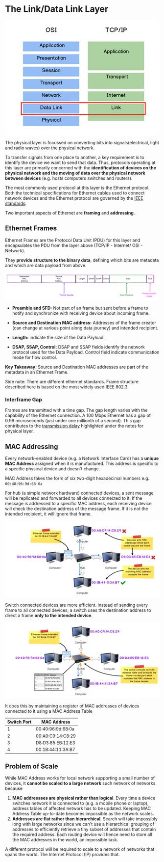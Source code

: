 # The Link/Data Link Layer

![Link Layer](images/09_link_layer.png)

The physical layer is focussed on converting bits into signals(electrical, 
light and radio waves) over the physical network. 

To transfer signals from one place to another, a key requirement is to identify
the device we want to send that data. Thus, protocols operating at this layer are
primarily concerned with the **identification of devices on the physical network
and the moving of data over the physical network between devices** (e.g. hosts
computers switches and routers).

The most commonly used protocol at this layer is the Ethernet protocol. Both the
technical specifications for Ethernet cables used to connect network devices
and the Ethernet protocol are governed by the 
[IEEE standards](https://standards.ieee.org/ieee/802.3/7071/).

Two important aspects of Ethernet are **framing** and **addressing**.

## Ethernet Frames

Ethernet Frames are the Protocol Data Unit (PDU) for this layer and encapsulates
the PDU from the layer above (TCP/IP - Internet/ OSI - Network).

They **provide structure to the binary data**, defining which bits are metadata and
which are data payload from above. 

![Ethernet Frame](images/10_ethernet_frame.png)

- **Preamble and SFD:** Not part of an frame but sent before a frame to
notify and synchronize with receiving device about incoming frame. 

- **Source and Destination MAC address:** Addresses of the frame creator (can 
change at various point along data journey) and intended recipient.
- **Length:** indicate the size of the Data Payload
- **DSAP, SSAP, Control:** DSAP and SSAP fields identify the network protocol
used for the Data Payload. Control field indicate communication mode for flow
control.

**Key Takeaway:** Source and Destination MAC addresses are part of the
metadata in an Ethernet Frame. 

Side note: There are different ethernet standards. Frame structure
described here is based on the most widely used IEEE 802.3.

### Interframe Gap
Frames are transmitted with a time gap. The gap length varies with the
capability of the Ethernet connection. A 100 Mbps Ethernet has a gap of
0.96 microseconds (just under one millionth of a second). This gap contributes
to the [transmission delay](04_physical_layer.md/#components-of-latency) 
highlighted under the notes for physical layer.

## MAC Addressing
Every network-enabled device (e.g. a Network Interface Card) has a **unique MAC 
Address** assigned when it is manufactured. This address is specific to a
specific physical device and doesn't change. 

MAC Address takes the form of six two-digit hexadecimal numbers 
e.g. `00:40:96:9d:68:0a`


For hub (a simple network hardware) connected devices, a sent message will be
replicated and forwarded to all devices connected to it. If the message is
addressed to a specific MAC address, each receiving device will check the
destination address of the message frame. If it is not the intended
recipient, it will ignore that frame.

![Hub Connected Device](images/11_hub_connected_devices.png)

Switch connected devices are more efficient. Instead of sending every frame
to all connected devices, a switch uses the destination address to direct
a frame **only to the intended device**. 

![Switch Connected Device](images/12_switch_connected_devices.png)

It does this by maintaining a register of MAC addresses of devices connected
to it using a MAC Address Table 

|Switch Port| MAC Address | 
|---|---|
|1|00:40:96:9d:68:0a|
|2|00:A0:C9:14:C8:29|
|3|D8:D3:85:EB:12:E3|
|4|00:1B:44:11:3A:B7|

## Problem of Scale
While MAC Address works for local network supporting a small number of devices,
it **cannot be scaled to a large network** such network of networks because
1. **MAC addressses are physical rather than logical**. Every time a device switches 
network it is connected to (e.g. a mobile phone or laptop), address tables of
affected network has to be updated. Keeping MAC Address Table up-to-date becomes
impossible as the network scales.
2. **Addresses are flat rather than hierarchical**. Search will take impossibly long
with large networks since we can't use a hierarchical grouping of addresses to
efficiently retrieve a tiny subset of addresses that contain the required
address. Each routing device will hence need to store all the MAC addresses in
the world, an impossible task.

A different protocol will be required to scale to a network of networks that 
spans the world. The Internet Protocol (IP) provides that.